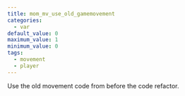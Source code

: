 ```yaml
---
title: mom_mv_use_old_gamemovement
categories:
  - var
default_value: 0
maximum_value: 1
minimum_value: 0
tags:
  - movement
  - player
---
```


Use the old movement code from before the code refactor.
